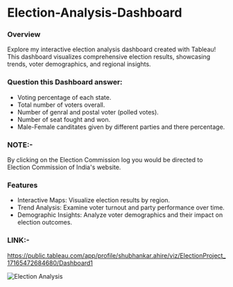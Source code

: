 # Election-Analysis-Dashboard

### Overview
Explore my interactive election analysis dashboard created with Tableau! This dashboard visualizes comprehensive election results, showcasing trends, voter demographics, and regional insights.

### Question this Dashboard answer:
* Voting percentage of each state.
* Total number of voters overall.
* Number of genral and postal voter (polled votes).
* Number of seat fought and won.
* Male-Female canditates given by different parties and there percentage.

### NOTE:- 
By clicking on the Election Commission log you would be directed to Election Commission of India's website.
  
### Features
* Interactive Maps: Visualize election results by region.
* Trend Analysis: Examine voter turnout and party performance over time.
* Demographic Insights: Analyze voter demographics and their impact on election outcomes.

### LINK:-
https://public.tableau.com/app/profile/shubhankar.ahire/viz/ElectionProject_17165472684680/Dashboard1

![Election Analysis](https://github.com/shubhankarahire/Election-Analysis-Dashboard/assets/152575983/63dae256-57df-43a2-9dd6-6ec8412f90ea)
